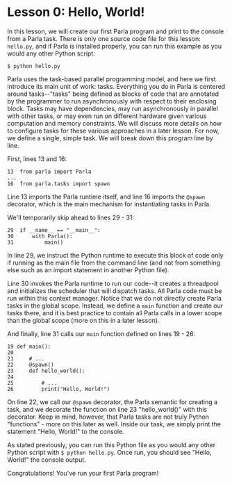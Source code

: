 # Lesson 0: Hello, World!

In this lesson, we will create our first Parla program and print to the console from a Parla task. There is only one source code file for this lesson: `hello.py`, and if Parla is installed properly, you can run this example as you would any other Python script:

```
$ python hello.py
```

Parla uses the task-based parallel programming model, and here we first introduce its main unit of work: tasks. Everything you do in Parla is centered around tasks--"tasks" being defined as blocks of code that are annotated by the programmer to run asynchronously with respect to their enclosing block.  Tasks may have dependencies, may run asynchronously in parallel with other tasks, or may even run on different hardware given various computation and memory constraints.  We will discuss more details on how to configure tasks for these various approaches in a later lesson. For now, we define a single, simple task. We will break down this program line by line.

First, lines 13 and 16:

```
13  from parla import Parla
...
16  from parla.tasks import spawn
```

Line 13 imports the Parla runtime itself, and line 16 imports the `@spawn` decorator, which is the main mechanism for instantiating tasks in Parla.

We'll temporarily skip ahead to lines 29 - 31:

```
29  if __name__ == "__main__":
30      with Parla():
31          main()
```

In line 29, we instruct the Python runtime to execute this block of code only if running as the main file from the command line (and not from something else such as an import statement in another Python file).

Line 30 invokes the Parla runtime to run our code--it creates a threadpool and initializes the scheduler that will dispatch tasks. All Parla code must be run within this context manager. Notice that we do not directly create Parla tasks in the global scope. Instead, we define a `main` function and create our tasks there, and it is best practice to contain all Parla calls in a lower scope than the global scope (more on this in a later lesson).

And finally, line 31 calls our `main` function defined on lines 19 - 26:

```
19 def main():
20 
21     # ...
22     @spawn()
23     def hello_world():
24 
25         # ...
26         print("Hello, World!")
```

On line 22, we call our `@spawn` decorator, the Parla semantic for creating a task, and we decorate the function on line 23 "hello_world()" with this decorator. Keep in mind, however, that Parla tasks are not truly Python "functions" - more on this later as well.  Inside our task, we simply print the statement "Hello, World!" to the console.

As stated previously, you can run this Python file as you would any other Python script with `$ python hello.py`.  Once run, you should see "Hello, World!" the console output.

Congratulations! You've run your first Parla program!
